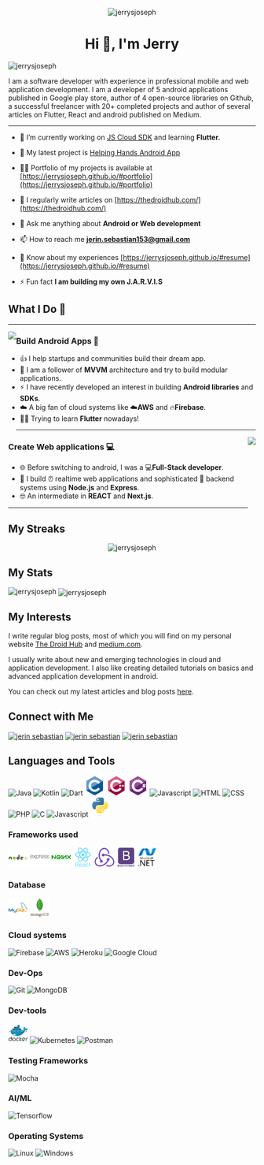 <p align="center"> <img src="https://visme.co/blog/wp-content/uploads/2020/03/animation-software-header.gif" alt="jerrysjoseph" /> </p>
<h1 align="center">Hi 👋, I'm Jerry</h1>
<p align="left"> <img src="https://komarev.com/ghpvc/?username=jerrysjoseph&label=Profile%20views&color=0e75b6&style=flat" alt="jerrysjoseph" /> </p>
I am a software developer with experience in professional mobile and web application development. I am a developer of 5 android applications published in Google play store, author of 4 open-source libraries on Github, a successful freelancer with 20+ completed projects and author of several articles on Flutter, React and android published on Medium.


 ---

- 🔭 I’m currently working on [JS Cloud SDK](https://github.com/JerrySJoseph/JS-Cloud-SDK-Android) and learning **Flutter.**

- 👯 My latest project is [Helping Hands Android App](https://github.com/JerrySJoseph/Helping_Hands_Android_client)

- 👨‍💻 Portfolio of my projects is available at [https://jerrysjoseph.github.io/#portfolio](https://jerrysjoseph.github.io/#portfolio)

- 📝 I regularly write articles on [https://thedroidhub.com/](https://thedroidhub.com/)

- 💬 Ask me anything about **Android or Web development**

- 📫 How to reach me **jerin.sebastian153@gmail.com**

- 📄 Know about my experiences [https://jerrysjoseph.github.io/#resume](https://jerrysjoseph.github.io/#resume)

- ⚡ Fun fact **I am building my own J.A.R.V.I.S**



## What I Do 🤠

 ---
<p>
  <img height="200" align='left' src="https://www.monzo.com/static/images/blog/2017-09-29-android-engineers/dude.gif">
</p>
 
### Build Android Apps 📱
- 👍 I help startups and communities build their dream app. 
- 🔭 I am a follower of **MVVM** architecture and try to build modular applications. 
- ⚡ I have recently developed an interest in building **Android libraries** and **SDKs**. 
- ☁️ A big fan of cloud systems like ☁️**AWS** and 🔥**Firebase**.
- 👨‍💻 Trying to learn **Flutter** nowadays! 
 ---
 
<p>
  <img height="150" align='right' src="https://i.pinimg.com/originals/f4/7f/d8/f47fd896add554744b4114d964b61b41.gif">
</p>

### Create Web applications 💻
- 🌐 Before switching to android, I was a 💻**Full-Stack developer**.
- 👏 I build ⏰ realtime web applications and sophisticated 💼 backend systems using **Node.js** and **Express**. 
- 🤓 An intermediate in **REACT** and **Next.js**.

 ---
 ## My Streaks
 <p align="center"><img  src="https://github-readme-streak-stats.herokuapp.com/?user=jerrysjoseph&" alt="jerrysjoseph" /></p>
 
 ## My Stats
<p >
 <img align="left" src="https://github-readme-stats.vercel.app/api/top-langs?username=jerrysjoseph&show_icons=true&locale=en&layout=compact" alt="jerrysjoseph" />
&nbsp;<img  align="center" src="https://github-readme-stats.vercel.app/api?username=jerrysjoseph&show_icons=true&locale=en" alt="jerrysjoseph" /></p>
 
 ## My Interests
I write regular blog posts, most of which you will find on my personal website [The Droid Hub](https://thedroidhub.com) and [medium.com](https://medium.com/@jerin.sebastian153).

I usually write about new and emerging technologies in cloud and application development. I also like creating detailed tutorials on basics and advanced application development in android.

You can check out my latest articles and blog posts [here](https://thedroidhub.com/blog/).
 
## Connect with Me
<p align="left">
 <a href="https://www.linkedin.com/in/jerin-sebastian/" target="blank"><img align="center" src="https://emojis.slackmojis.com/emojis/images/1470343326/711/linkedin.png?1470343326" alt="jerin sebastian" height="30" /></a>
 <a href="https://www.linkedin.com/in/jerin-sebastian/" target="blank"><img align="center" src="https://emojis.slackmojis.com/emojis/images/1450319443/34/facebook.png?1450319443" alt="jerin sebastian" height="30" /></a>
 <a href="https://www.linkedin.com/in/jerin-sebastian/" target="blank"><img align="center" src="https://emojis.slackmojis.com/emojis/images/1538663342/4762/medium.png?1538663342" alt="jerin sebastian" height="30" /></a>
</p>



## Languages and Tools
<p align="left">
 <img src="https://emojis.slackmojis.com/emojis/images/1450733280/232/java.png?1450733280" alt="Java" width="40"/>
 <img src="https://emojis.slackmojis.com/emojis/images/1496063955/2351/kotlin.png?1496063955" alt="Kotlin" width="40"/>
 <img src="https://emojis.slackmojis.com/emojis/images/1535719209/4570/dartlang.png?1535719209" alt="Dart" width="40" />
 <img src="https://raw.githubusercontent.com/devicons/devicon/master/icons/c/c-original.svg" alt="c" width="40"/>
 <img src="https://raw.githubusercontent.com/devicons/devicon/master/icons/cplusplus/cplusplus-original.svg" alt="cplusplus" width="40"/>
 <img src="https://raw.githubusercontent.com/devicons/devicon/master/icons/csharp/csharp-original.svg" alt="csharp" width="40" /> 
 <img src="https://emojis.slackmojis.com/emojis/images/1450441296/151/javascript.png?1450441296" alt="Javascript" width="40"/>
 <img src="https://emojis.slackmojis.com/emojis/images/1470343792/719/html5.png?1470343792" alt="HTML" width="40"/>
 <img src="https://emojis.slackmojis.com/emojis/images/1497185511/2411/css.jpg?1497185511" alt="CSS" width="40" />
 <img src="https://emojis.slackmojis.com/emojis/images/1533423176/4416/php.png?1533423176" alt="PHP" width="40" />
 <img src="https://emojis.slackmojis.com/emojis/images/1536563617/4638/c-lang.png?1536563617" alt="C" width="40" />
 <img src="https://emojis.slackmojis.com/emojis/images/1450441296/151/javascript.png?1450441296" alt="Javascript" width="40"/>
  <img src="https://raw.githubusercontent.com/devicons/devicon/master/icons/python/python-original.svg" alt="Python" width="40"/>
</p>

### Frameworks used
<p align="left">
 <img src="https://raw.githubusercontent.com/devicons/devicon/master/icons/nodejs/nodejs-original-wordmark.svg" alt="Node.js" width="40"/>
 <img src="https://raw.githubusercontent.com/devicons/devicon/master/icons/express/express-original-wordmark.svg" alt="Express" width="40" />
 <img src="https://raw.githubusercontent.com/devicons/devicon/master/icons/nginx/nginx-original.svg" alt="Nginx" width="40"/>
 <img src="https://raw.githubusercontent.com/devicons/devicon/master/icons/react/react-original-wordmark.svg" alt="React" width="40" /> 
 <img src="https://raw.githubusercontent.com/devicons/devicon/master/icons/redux/redux-original.svg" alt="Redux" width="40"/>
 <img src="https://raw.githubusercontent.com/devicons/devicon/master/icons/bootstrap/bootstrap-plain-wordmark.svg" alt="Bootstrap" width="40"/>
 <img src="https://raw.githubusercontent.com/devicons/devicon/master/icons/dot-net/dot-net-original-wordmark.svg" alt=".Net" width="40"/>
</p>

### Database
<p align="left">
 <img src="https://raw.githubusercontent.com/devicons/devicon/master/icons/mysql/mysql-original-wordmark.svg" alt="MySQL" width="40"/>
 <img src="https://raw.githubusercontent.com/devicons/devicon/master/icons/mongodb/mongodb-original-wordmark.svg" alt="MongoDB" width="40" />
</p>

### Cloud systems
<p align="left">
 <img src="https://emojis.slackmojis.com/emojis/images/1533724346/4435/firebase.png?1533724346" alt="Firebase" width="40"/>
 <img src="https://emojis.slackmojis.com/emojis/images/1507180554/2988/aws.png?1507180554" alt="AWS" width="40" />
 <img src="https://emojis.slackmojis.com/emojis/images/1465929657/511/heroku.png?1465929657" alt="Heroku" width="40"/>
 <img src="https://camo.githubusercontent.com/582944f6627732531ce1a2e20ad43538d1896e16a5f159ea28fd137dbb8e798a/68747470733a2f2f7777772e766563746f726c6f676f2e7a6f6e652f6c6f676f732f676f6f676c655f636c6f75642f676f6f676c655f636c6f75642d69636f6e2e737667" alt="Google Cloud" width="40" />
</p>

### Dev-Ops
<p align="left">
 <img src="https://emojis.slackmojis.com/emojis/images/1501021339/341/git.png?1501021339" alt="Git" width="40"/>
 <img src="https://emojis.slackmojis.com/emojis/images/1450822151/257/github.png?1450822151" alt="MongoDB" width="40" />
</p>


### Dev-tools
<p align="left">
 <img src="https://raw.githubusercontent.com/devicons/devicon/master/icons/docker/docker-original-wordmark.svg" alt="Docker" width="40"/>
 <img src="https://emojis.slackmojis.com/emojis/images/1481862863/1491/kubernetes.png?1481862863" alt="Kubernetes" width="40" />
  <img src="https://emojis.slackmojis.com/emojis/images/1537443399/4705/postman.png?1537443399" alt="Postman" width="40" />
</p>

### Testing Frameworks
<p align="left">
 <img src="https://camo.githubusercontent.com/4253eb6921d60a216772940978dea3a0cf2113f2f29b5545720d3b5b6960e467/68747470733a2f2f7777772e766563746f726c6f676f2e7a6f6e652f6c6f676f732f6d6f6368616a732f6d6f6368616a732d69636f6e2e737667" alt="Mocha" width="40"/>
</p>

### AI/ML
<p align="left">
 <img src="https://emojis.slackmojis.com/emojis/images/1487230631/1765/tensorflow.png?1487230631" alt="Tensorflow" width="40"/>
</p>

### Operating Systems
<p align="left">
 <img src="https://emojis.slackmojis.com/emojis/images/1551101669/5413/linux.png?1551101669" alt="Linux" width="40"/>
  <img src="https://emojis.slackmojis.com/emojis/images/1504546221/2870/windows.png?1504546221" alt="Windows" width="40"/>
</p>

